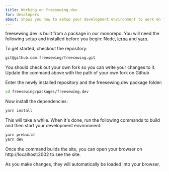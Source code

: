 ```yaml
---
title: Working on freesewing.dev
for: developers
about: Shows you how to setup your development environment to work on freesewing.dev, our website for developers
---
```


freesewing.dev is built from a package in our monorepo. You will need the following setup and installed before you begin: Node, [lerna](https://lerna.js.org/) and [yarn](https://yarnpkg.com/). 

To get started, checkout the repository:

```bash
git@github.com:freesewing/freesewing.git
```

<Note>
You should check out your own fork so you can write your changes to it.
Update the command above with the path of your own fork on Github
</Note>

Enter the newly installed repository and the freesewing.dev package folder:

```bash
cd freesewing/packages/freesewing.dev
```

Now install the dependencies:

```bash
yarn install
```

This will take a while. When it's done, run the following commands to build and then start your development environment:

```bash
yarn prebuild
yarn dev
```

Once the command builds the site, you can open your browser on http://localhost:3002 to see the site.

As you make changes, they will automatically be loaded into your browser.

